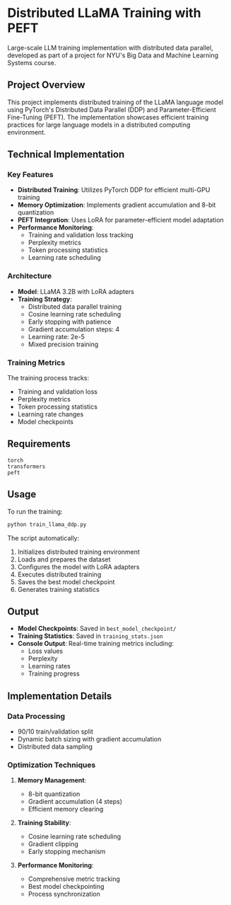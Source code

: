 # Distributed LLaMA Training with PEFT

Large-scale LLM training implementation with distributed data parallel, developed as part of a project for NYU's Big Data and Machine Learning Systems course.

## Project Overview

This project implements distributed training of the LLaMA language model using PyTorch's Distributed Data Parallel (DDP) and Parameter-Efficient Fine-Tuning (PEFT). The implementation showcases efficient training practices for large language models in a distributed computing environment.

## Technical Implementation

### Key Features

- **Distributed Training**: Utilizes PyTorch DDP for efficient multi-GPU training
- **Memory Optimization**: Implements gradient accumulation and 8-bit quantization
- **PEFT Integration**: Uses LoRA for parameter-efficient model adaptation
- **Performance Monitoring**:
  - Training and validation loss tracking
  - Perplexity metrics
  - Token processing statistics
  - Learning rate scheduling

### Architecture

- **Model**: LLaMA 3.2B with LoRA adapters
- **Training Strategy**:
  - Distributed data parallel training
  - Cosine learning rate scheduling
  - Early stopping with patience
  - Gradient accumulation steps: 4
  - Learning rate: 2e-5
  - Mixed precision training

### Training Metrics

The training process tracks:

- Training and validation loss
- Perplexity metrics
- Token processing statistics
- Learning rate changes
- Model checkpoints

## Requirements

```
torch
transformers
peft
```

## Usage

To run the training:

```bash
python train_llama_ddp.py
```

The script automatically:

1. Initializes distributed training environment
2. Loads and prepares the dataset
3. Configures the model with LoRA adapters
4. Executes distributed training
5. Saves the best model checkpoint
6. Generates training statistics

## Output

- **Model Checkpoints**: Saved in `best_model_checkpoint/`
- **Training Statistics**: Saved in `training_stats.json`
- **Console Output**: Real-time training metrics including:
  - Loss values
  - Perplexity
  - Learning rates
  - Training progress

## Implementation Details

### Data Processing

- 90/10 train/validation split
- Dynamic batch sizing with gradient accumulation
- Distributed data sampling

### Optimization Techniques

1. **Memory Management**:

   - 8-bit quantization
   - Gradient accumulation (4 steps)
   - Efficient memory clearing

2. **Training Stability**:

   - Cosine learning rate scheduling
   - Gradient clipping
   - Early stopping mechanism

3. **Performance Monitoring**:
   - Comprehensive metric tracking
   - Best model checkpointing
   - Process synchronization
